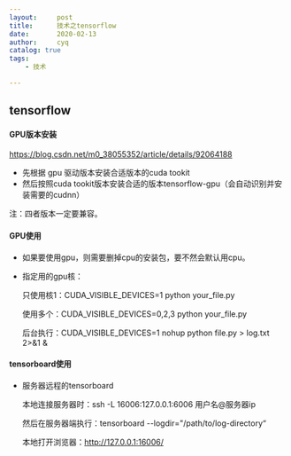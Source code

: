 ```yaml
---
layout:     post
title:      技术之tensorflow
date:       2020-02-13
author:     cyq
catalog: true
tags:
    - 技术

---
```




## tensorflow

#### GPU版本安装

https://blog.csdn.net/m0_38055352/article/details/92064188

- 先根据 gpu 驱动版本安装合适版本的cuda tookit
- 然后按照cuda tookit版本安装合适的版本tensorflow-gpu（会自动识别并安装需要的cudnn）

注：四者版本一定要兼容。

#### GPU使用

- 如果要使用gpu，则需要删掉cpu的安装包，要不然会默认用cpu。

- 指定用的gpu核：

  只使用核1：CUDA_VISIBLE_DEVICES=1  python your_file.py

  使用多个：CUDA_VISIBLE_DEVICES=0,2,3   python your_file.py

  后台执行：CUDA_VISIBLE_DEVICES=1 nohup python file.py > log.txt  2>&1 &

#### tensorboard使用

- 服务器远程的tensorboard

  本地连接服务器时：ssh -L 16006:127.0.0.1:6006 用户名@服务器ip

  然后在服务器端执行：tensorboard --logdir="/path/to/log-directory“

  本地打开浏览器：http://127.0.0.1:16006/